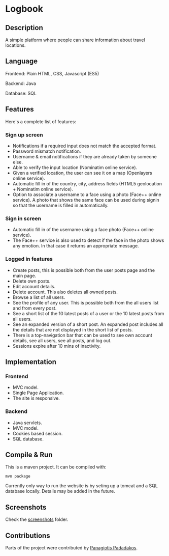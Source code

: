 # Logbook

## Description

A simple platform where people can share information about travel locations.

## Language

Frontend: Plain HTML, CSS, Javascript (ES5)

Backend: Java

Database: SQL

## Features

Here's a complete list of features:

### Sign up screen

* Notifications if a required input does not match the accepted format.
* Password mismatch notification.
* Username & email notifications if they are already taken by someone else.
* Able to verify the input location (Nominatim online service).
* Given a verified location, the user can see it on a map (Openlayers online service).
* Automatic fill in of the country, city, address fields (HTML5 geolocation + Nominatim online service).
* Option to associate a username to a face using a photo (Face++ online service). A photo that shows the same face can be used during signin so that the username is filled in automatically.

### Sign in screen

* Automatic fill in of the username using a face photo (Face++ online service).
* The Face++ service is also used to detect if the face in the photo shows any emotion. In that case it returns an appropriate message.

### Logged in features

* Create posts, this is possible both from the user posts page and the main page.
* Delete own posts.
* Edit account details.
* Delete account. This also deletes all owned posts.
* Browse a list of all users.
* See the profile of any user. This is possible both from the all users list and from every post.
* See a short list of the 10 latest posts of a user or the 10 latest posts from all users.
* See an expanded version of a short post. An expanded post includes all the details that are not displayed in the short list of posts.
* There is a top-navigation bar that can be used to see own account details, see all users, see all posts, and log out.
* Sessions expire after 10 mins of inactivity.

## Implementation

### Frontend

* MVC model.
* Single Page Application.
* The site is responsive.

### Backend

* Java servlets.
* MVC model.
* Cookies based session.
* SQL database.

## Compile & Run

This is a maven project. It can be compiled with:

    mvn package

Currently only way to run the website is by seting up a tomcat and a SQL database locally. Details may be added in the future.

## Screenshots

Check the [screenshots](/screenshots) folder.

## Contributions

Parts of the project were contributed by [Panagiotis Padadakos](http://users.ics.forth.gr/~papadako/).
